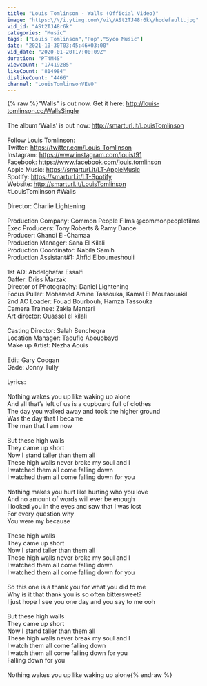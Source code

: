 ```yaml
---
title: "Louis Tomlinson - Walls (Official Video)"
image: "https:\/\/i.ytimg.com\/vi\/ASt2TJ48r6k\/hqdefault.jpg"
vid_id: "ASt2TJ48r6k"
categories: "Music"
tags: ["Louis Tomlinson","Pop","Syco Music"]
date: "2021-10-30T03:45:46+03:00"
vid_date: "2020-01-20T17:00:09Z"
duration: "PT4M4S"
viewcount: "17419285"
likeCount: "814984"
dislikeCount: "4466"
channel: "LouisTomlinsonVEVO"
---
```

{% raw %}&quot;Walls&quot; is out now. Get it here: <a rel="nofollow" target="blank" href="http://louis-tomlinson.co/WallsSingle">http://louis-tomlinson.co/WallsSingle</a><br /><br />The album ‘Walls’ is out now: <a rel="nofollow" target="blank" href="http://smarturl.it/LouisTomlinson">http://smarturl.it/LouisTomlinson</a><br /><br />Follow Louis Tomlinson:<br />Twitter: <a rel="nofollow" target="blank" href="https://twitter.com/Louis_Tomlinson">https://twitter.com/Louis_Tomlinson</a><br />Instagram: <a rel="nofollow" target="blank" href="https://www.instagram.com/louist91">https://www.instagram.com/louist91</a><br />Facebook: <a rel="nofollow" target="blank" href="https://www.facebook.com/louis.tomlinson">https://www.facebook.com/louis.tomlinson</a><br />Apple Music: <a rel="nofollow" target="blank" href="https://smarturl.it/LT-AppleMusic">https://smarturl.it/LT-AppleMusic</a><br />Spotify: <a rel="nofollow" target="blank" href="https://smarturl.it/LT-Spotify">https://smarturl.it/LT-Spotify</a><br />Website: <a rel="nofollow" target="blank" href="http://smarturl.it/LouisTomlinson">http://smarturl.it/LouisTomlinson</a><br />#LouisTomlinson #Walls<br /><br />Director: Charlie Lightening<br /> <br />Production Company: Common People Films @commonpeoplefilms<br />Exec Producers: Tony Roberts &amp; Ramy Dance<br />Producer: Ghandi El-Chamaa<br />Production Manager: Sana El Kilali<br />Production Coordinator: Nabila Samih<br />Production Assistant#1: Ahfid Elboumeshouli<br /> <br />1st AD: Abdelghafar Essalfi<br />Gaffer: Driss Marzak<br />Director of Photography: Daniel Lightening<br />Focus Puller: Mohamed Amine Tassouka, Kamal El Moutaouakil<br />2nd AC Loader: Fouad Bourbouh, Hamza Tassouka<br />Camera Trainee: Zakia Mantari<br />Art director: Ouassel el kilali<br /> <br />Casting Director: Salah Benchegra<br />Location Manager: Taoufiq Abouobayd<br />Make up Artist: Nezha Aouis<br /> <br />Edit: Gary Coogan<br />Gade: Jonny Tully<br /><br />Lyrics:<br /><br />Nothing wakes you up like waking up alone<br />And all that’s left of us is a cupboard full of clothes<br />The day you walked away and took the higher ground<br />Was the day that I became<br />The man that I am now<br /> <br />But these high walls<br />They came up short <br />Now I stand taller than them all<br />These high walls never broke my soul and I<br />I watched them all come falling down <br />I watched them all come falling down for you<br /> <br />Nothing makes you hurt like hurting who you love<br />And no amount of words will ever be enough<br />I looked you in the eyes and saw that I was lost<br />For every question why<br />You were my because<br /> <br />These high walls<br />They came up short <br />Now I stand taller than them all<br />These high walls never broke my soul and I<br />I watched them all come falling down <br />I watched them all come falling down for you<br /> <br />So this one is a thank you for what you did to me<br />Why is it that thank you is so often bittersweet?<br />I just hope I see you one day and you say to me ooh<br /> <br />But these high walls<br />They came up short <br />Now I stand taller than them all<br />These high walls never break my soul and I<br />I watch them all come falling down <br />I watch them all come falling down for you<br />Falling down for you<br /><br />Nothing wakes you up like waking up alone{% endraw %}
